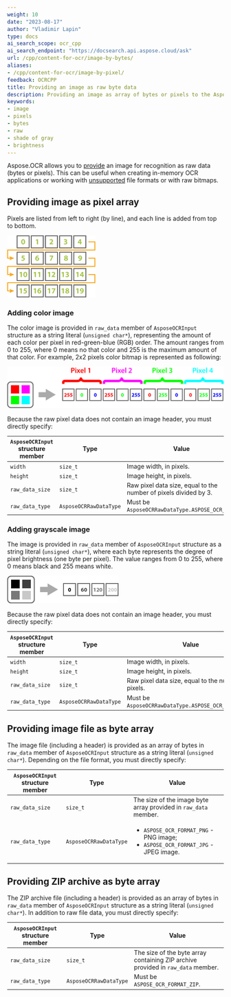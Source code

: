 ```yaml
---
weight: 10
date: "2023-08-17"
author: "Vladimir Lapin"
type: docs
ai_search_scope: ocr_cpp
ai_search_endpoint: "https://docsearch.api.aspose.cloud/ask"
url: /cpp/content-for-ocr/image-by-bytes/
aliases:
- /cpp/content-for-ocr/image-by-pixel/
feedback: OCRCPP
title: Providing an image as raw byte data
description: Providing an image as array of bytes or pixels to the Aspose.OCR for C++.
keywords:
- image
- pixels
- bytes
- raw
- shade of gray
- brightness
---
```


Aspose.OCR allows you to [provide](/ocr/cpp/content-for-ocr/) an image for recognition as raw data (bytes or pixels). This can be useful when creating in-memory OCR applications or working with [unsupported](/ocr/cpp/supported-file-formats/) file formats or with raw bitmaps.

## Providing image as pixel array

Pixels are listed from left to right (by line), and each line is added from top to bottom.

![Color ordering](pixel-order.png)

### Adding color image

The color image is provided in `raw_data` member of `AsposeOCRInput` structure as a string literal (`unsigned char*`), representing the amount of each color per pixel in red-green-blue (RGB) order. The amount ranges from 0 to 255, where 0 means no that color and 255 is the maximum amount of that color. For example, 2x2 pixels color bitmap is represented as following:

![RGB pixel data](pixel-order-rgb.png)

Because the raw pixel data does not contain an image header, you must directly specify:

`AsposeOCRInput` structure member | Type | Value
--------------------------------- | ---- | -----
`width` | `size_t` | Image width, in pixels.
`height` | `size_t` | Image height, in pixels.
`raw_data_size` | `size_t` | Raw pixel data size, equal to the number of pixels divided by 3.
`raw_data_type` | `AsposeOCRRawDataType` | Must be `AsposeOCRRawDataType.ASPOSE_OCR_RGB`.

### Adding grayscale image

The image is provided in `raw_data` member of `AsposeOCRInput` structure as a string literal (`unsigned char*`), where each byte represents the degree of pixel brightness (one byte per pixel). The value ranges from 0 to 255, where 0 means black and 255 means white.

![Grayscale pixel data](pixel-order-grayscale.png)

Because the raw pixel data does not contain an image header, you must directly specify:

`AsposeOCRInput` structure member | Type | Value
--------------------------------- | ---- | -----
`width` | `size_t` | Image width, in pixels.
`height` | `size_t` | Image height, in pixels.
`raw_data_size` | `size_t` | Raw pixel data size, equal to the number of pixels.
`raw_data_type` | `AsposeOCRRawDataType` | Must be `AsposeOCRRawDataType.ASPOSE_OCR_GRAYSCALE`.

## Providing image file as byte array

The image file (including a header) is provided as an array of bytes in `raw_data` member of `AsposeOCRInput` structure as a string literal (`unsigned char*`). Depending on the file format, you must directly specify:

`AsposeOCRInput` structure member | Type | Value
--------------------------------- | ---- | -----
`raw_data_size` | `size_t` | The size of the image byte array provided in `raw_data` member.
`raw_data_type` | `AsposeOCRRawDataType` | <ul><li>`ASPOSE_OCR_FORMAT_PNG` - PNG image;</li><li>`ASPOSE_OCR_FORMAT_JPG` - JPEG image.</li></ul>

## Providing ZIP archive as byte array

The ZIP archive file (including a header) is provided as an array of bytes in `raw_data` member of `AsposeOCRInput` structure as a string literal (`unsigned char*`). In addition to raw file data, you must directly specify:

`AsposeOCRInput` structure member | Type | Value
--------------------------------- | ---- | -----
`raw_data_size` | `size_t` | The size of the byte array containing ZIP archive provided in `raw_data` member.
`raw_data_type` | `AsposeOCRRawDataType` | Must be `ASPOSE_OCR_FORMAT_ZIP`.
